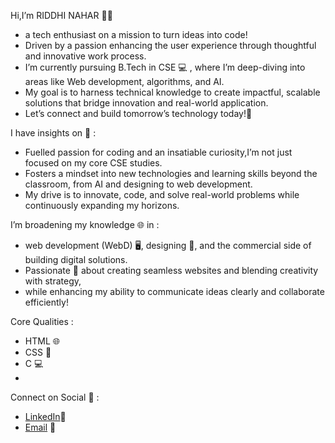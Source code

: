  Hi,I’m RIDDHI NAHAR 👩‍💻 
   - a tech enthusiast on a mission to turn ideas into code!  
   -  Driven by a passion enhancing the user experience through thoughtful and innovative work process.
   - I’m currently pursuing B.Tech in CSE 💻 , where I’m deep-diving into areas like Web development, algorithms, and AI.
   - My goal is to harness technical knowledge to create impactful, scalable solutions that bridge innovation and real-world application. 
   - Let’s connect and build tomorrow’s technology today!🚀  

I have insights on  👀  :
  - Fuelled passion for coding and an insatiable curiosity,I’m not just focused on my core CSE studies.
  - Fosters a mindset into new technologies and learning skills beyond the classroom, from AI and designing to web development.
  - My drive is to innovate, code, and solve real-world problems while continuously expanding my horizons.
     
I’m broadening my knowledge 🌐 in :
   - web development (WebD) 🖥️, designing 🎨, and the commercial side of building digital solutions.
   - Passionate 💼 about creating seamless websites and blending creativity with strategy,
   - while enhancing my ability to communicate ideas clearly and collaborate efficiently!
     
Core Qualities :
  - HTML 🌐
  - CSS 🎨
  - C 💻
  - 
Connect on Social 🔗 :
 - [LinkedIn](https://www.linkedin.com/in/riddhi-nahar-885650291)💼 
 - [Email](riddhinahar028@gmail.com) 📧 

<!---
RIDDHI-01/RIDDHI-01 is a ✨ special ✨ repository because its `README.md` (this file) appears on your GitHub profile.
You can click the Preview link to take a look at your changes.
--->
